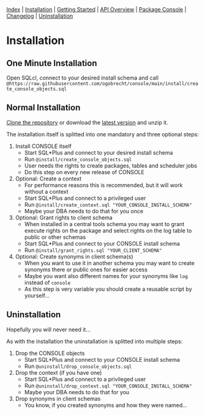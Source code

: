 <!-- nav -->

[Index](README.md)
| [Installation](installation.md)
| [Getting Started](getting-started.md)
| [API Overview](api-overview.md)
| [Package Console](package-console.md)
| [Changelog](changelog.md)
| [Uninstallation](uninstallation.md)

<!-- navstop -->

# Installation

## One Minute Installation

Open SQLcl, connect to your desired install schema and call
`@https://raw.githubusercontent.com/ogobrecht/console/main/install/create_console_objects.sql`

## Normal Installation

[Clone the repository](https://github.com/ogobrecht/console) or download the
[latest
version](https://github.com/ogobrecht/oracle-instrumentation-console/releases/latest)
and unzip it.

The installation itself is splitted into one mandatory and three optional steps:

1. Install CONSOLE itself
    - Start SQL*Plus and connect to your desired install schema
    - Run `@install/create_console_objects.sql`
    - User needs the rights to create packages, tables and scheduler jobs
    - Do this step on every new release of CONSOLE
2. Optional: Create a context
    - For performance reasons this is recommended, but it will work without a
      context
    - Start SQL*Plus and connect to a privileged user
    - Run `@install/create_context.sql "YOUR_CONSOLE_INSTALL_SCHEMA"`
    - Maybe your DBA needs to do that for you once
3. Optional: Grant rights to client schema
    - When installed in a central tools schema you may want to grant execute
      rights on the package and select rights on the log table to public or
      other schemas
    - Start SQL*Plus and connect to your CONSOLE install schema
    - Run `@install/grant_rights.sql "YOUR_CLIENT_SCHEMA"`
4. Optional: Create synonyms in client schema(s)
    - When you want to use it in another schema you may want to create synonyms
      there or public ones for easier access
    - Maybe you want also different names for your synonyms like `log` instead
      of `console`
    - As this step is very variable you should create a reusable script by
      yourself...

## Uninstallation

Hopefully you will never need it...

As with the installation the uninstallation is splitted into multiple steps:

1. Drop the CONSOLE objects
    - Start SQL*Plus and connect to your CONSOLE install schema
    - Run `@uninstall/drop_console_objects.sql`
2. Drop the context (if you have one)
    - Start SQL*Plus and connect to a privileged user
    - Run `@uninstall/drop_context.sql "YOUR_CONSOLE_INSTALL_SCHEMA"`
    - Maybe your DBA needs to do that for you
3. Drop synonyms in client schemas
    - You know, if you created synonyms and how they were named...